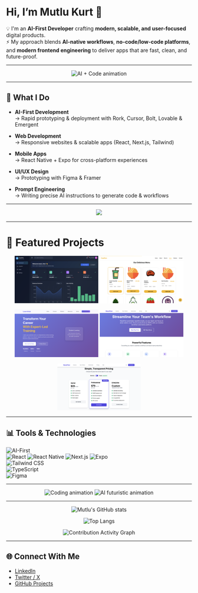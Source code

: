 # Hi, I’m Mutlu Kurt 👋  

💡 I'm an **AI-First Developer** crafting **modern, scalable, and user-focused** digital products.  
⚡ My approach blends **AI-native workflows**, **no-code/low-code platforms**, and **modern frontend engineering** to deliver apps that are fast, clean, and future-proof.  

---

<!-- GÖRSEL: AI x Coding GIF -->
<p align="center">
  <img src="https://i.gifer.com/3o7W.gif" width="400" alt="AI + Code animation" />
</p>

---

## 🚀 What I Do  

- **AI-First Development**  
  → Rapid prototyping & deployment with Rork, Cursor, Bolt, Lovable & Emergent  

- **Web Development**  
  → Responsive websites & scalable apps (React, Next.js, Tailwind)  

- **Mobile Apps**  
  → React Native + Expo for cross-platform experiences  

- **UI/UX Design**  
  → Prototyping with Figma & Framer  

- **Prompt Engineering**  
  → Writing precise AI instructions to generate code & workflows  

---

<!-- TEKNOLOJİ GÖRSELİ -->
<p align="center">
  <img src="https://skillicons.dev/icons?i=html,css,js,react,tailwind,typescript,figma,github,git,notion" />
</p>

---

# 🌟 Featured Projects  

<p align="center">
  <img src="./docs/dashpro.png" width="45%" />
  <img src="./docs/foodfun.png" width="45%" />
</p>

<p align="center">
  <img src="./docs/learnhub.png?v=2" width="45%" />
  <img src="./docs/nexaflow.png" width="45%" />
</p>

<p align="center">
  <img src="./docs/nexaflow2.png" width="45%" />
</p>

---

## 📊 Tools & Technologies  

![AI-First](https://img.shields.io/badge/AI--First-4B0082?style=for-the-badge&logo=claude&logoColor=white)  
![React](https://img.shields.io/badge/React-20232A?style=for-the-badge&logo=react&logoColor=61DAFB)
![React Native](https://img.shields.io/badge/React%20Native-20232A?style=for-the-badge&logo=react&logoColor=61DAFB)
![Next.js](https://img.shields.io/badge/Next.js-000000?style=for-the-badge&logo=next.js&logoColor=white)
![Expo](https://img.shields.io/badge/Expo-000020?style=for-the-badge&logo=expo&logoColor=white)  
![Tailwind CSS](https://img.shields.io/badge/Tailwind-06B6D4?style=for-the-badge&logo=tailwind-css&logoColor=white)  
![TypeScript](https://img.shields.io/badge/TypeScript-007ACC?style=for-the-badge&logo=typescript&logoColor=white)  
![Figma](https://img.shields.io/badge/Figma-0ACF83?style=for-the-badge&logo=figma&logoColor=white)  

---

<!-- DİNAMİK GÖRSELLER -->
<p align="center">
  <img src="https://raw.githubusercontent.com/abhisheknaiidu/abhisheknaiidu/master/code.gif" width="350" alt="Coding animation" />
  <img src="https://i.pinimg.com/originals/06/64/2f/06642f5b2a3adf1db8d14fb0bb1a2f3c.gif" width="350" alt="AI futuristic animation" />
</p>

---

<!-- GITHUB İSTATİSTİKLERİ -->
<p align="center">
  <img src="https://github-readme-stats.vercel.app/api?username=mutlukurt&show_icons=true&theme=radical" alt="Mutlu's GitHub stats" />
</p>

<!-- TOP LANGUAGES -->
<p align="center">
  <img src="https://github-readme-stats.vercel.app/api/top-langs/?username=mutlukurt&layout=compact&theme=radical&langs_count=8" alt="Top Langs" />
</p>

<!-- ACTIVITY GRAPH -->
<p align="center">
  <img src="https://github-readme-activity-graph.vercel.app/graph?username=mutlukurt&theme=react-dark&hide_border=true&v=1" alt="Contribution Activity Graph" />
</p>

---

## 🌐 Connect With Me  

- [LinkedIn](https://www.linkedin.com/in/mutlukurt)  
- [Twitter / X](https://twitter.com/mutlukurtio)  
- [GitHub Projects](https://github.com/mutlukurt)  
